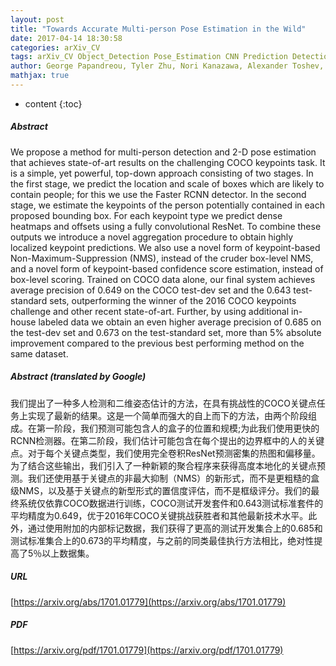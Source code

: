 ```yaml
---
layout: post
title: "Towards Accurate Multi-person Pose Estimation in the Wild"
date: 2017-04-14 18:30:58
categories: arXiv_CV
tags: arXiv_CV Object_Detection Pose_Estimation CNN Prediction Detection
author: George Papandreou, Tyler Zhu, Nori Kanazawa, Alexander Toshev, Jonathan Tompson, Chris Bregler, Kevin Murphy
mathjax: true
---
```


* content
{:toc}

##### Abstract
We propose a method for multi-person detection and 2-D pose estimation that achieves state-of-art results on the challenging COCO keypoints task. It is a simple, yet powerful, top-down approach consisting of two stages. In the first stage, we predict the location and scale of boxes which are likely to contain people; for this we use the Faster RCNN detector. In the second stage, we estimate the keypoints of the person potentially contained in each proposed bounding box. For each keypoint type we predict dense heatmaps and offsets using a fully convolutional ResNet. To combine these outputs we introduce a novel aggregation procedure to obtain highly localized keypoint predictions. We also use a novel form of keypoint-based Non-Maximum-Suppression (NMS), instead of the cruder box-level NMS, and a novel form of keypoint-based confidence score estimation, instead of box-level scoring. Trained on COCO data alone, our final system achieves average precision of 0.649 on the COCO test-dev set and the 0.643 test-standard sets, outperforming the winner of the 2016 COCO keypoints challenge and other recent state-of-art. Further, by using additional in-house labeled data we obtain an even higher average precision of 0.685 on the test-dev set and 0.673 on the test-standard set, more than 5% absolute improvement compared to the previous best performing method on the same dataset.

##### Abstract (translated by Google)
我们提出了一种多人检测和二维姿态估计的方法，在具有挑战性的COCO关键点任务上实现了最新的结果。这是一个简单而强大的自上而下的方法，由两个阶段组成。在第一阶段，我们预测可能包含人的盒子的位置和规模;为此我们使用更快的RCNN检测器。在第二阶段，我们估计可能包含在每个提出的边界框中的人的关键点。对于每个关键点类型，我们使用完全卷积ResNet预测密集的热图和偏移量。为了结合这些输出，我们引入了一种新颖的聚合程序来获得高度本地化的关键点预测。我们还使用基于关键点的非最大抑制（NMS）的新形式，而不是更粗糙的盒级NMS，以及基于关键点的新型形式的置信度评估，而不是框级评分。我们的最终系统仅依靠COCO数据进行训练，COCO测试开发套件和0.643测试标准套件的平均精度为0.649，优于2016年COCO关键挑战获胜者和其他最新技术水平。此外，通过使用附加的内部标记数据，我们获得了更高的测试开发集合上的0.685和测试标准集合上的0.673的平均精度，与之前的同类最佳执行方法相比，绝对性提高了5％以上数据集。

##### URL
[https://arxiv.org/abs/1701.01779](https://arxiv.org/abs/1701.01779)

##### PDF
[https://arxiv.org/pdf/1701.01779](https://arxiv.org/pdf/1701.01779)

